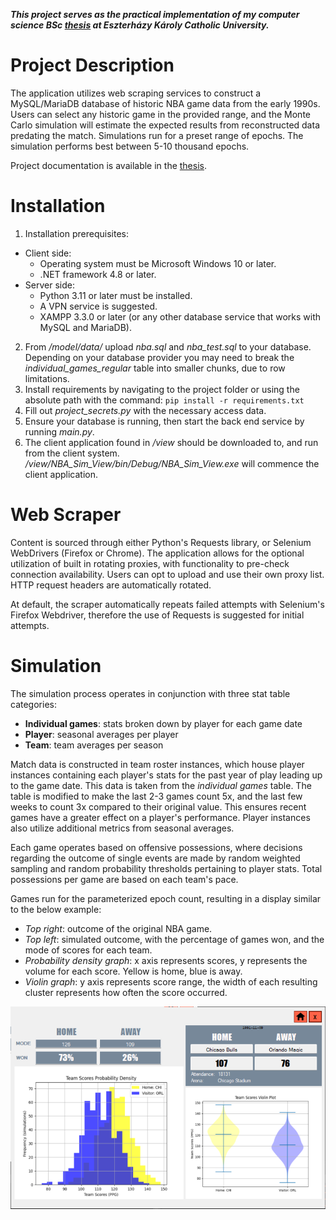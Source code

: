***This project serves as the practical implementation of my computer science BSc [thesis](https://github.com/lesheidrich/Thesis/blob/bf28caa3c3bd65426a2e8a63fd0e69c3d5d254b0/thesis_gwjz4t.pdf) at Eszterházy Károly Catholic University.***

# Project Description
The application utilizes web scraping services to construct a MySQL/MariaDB database of historic NBA game data from the early 1990s. Users can select any historic game in the provided range, and the Monte Carlo simulation will estimate the expected results from reconstructed data predating the match. Simulations run for a preset range of epochs. The simulation performs best between 5-10 thousand epochs.

Project documentation is available in the [thesis](https://github.com/lesheidrich/Thesis/blob/bf28caa3c3bd65426a2e8a63fd0e69c3d5d254b0/thesis_gwjz4t.pdf).

# Installation
1. Installation prerequisites:
  - Client side:
    - Operating system must be Microsoft Windows 10 or later.
    - .NET framework 4.8 or later.
  - Server side:
    - Python 3.11 or later must be installed.
    - A VPN service is suggested.
    - XAMPP 3.3.0 or later (or any other database service that works with MySQL and MariaDB).
2. From */model/data/* upload *nba.sql* and *nba_test.sql* to your database. Depending on your database provider you may need to break the *individual_games_regular* table into smaller chunks, due to row limitations.
3. Install requirements by navigating to the project folder or using the absolute path with the command: `pip install -r requirements.txt`
4. Fill out *project_secrets.py* with the necessary access data.
5. Ensure your database is running, then start the back end service by running *main.py*.
6. The client application found in */view* should be downloaded to, and run from the client system. */view/NBA_Sim_View/bin/Debug/NBA_Sim_View.exe* will commence
the client application.

# Web Scraper
Content is sourced through either Python's Requests library, or Selenium WebDrivers (Firefox or Chrome). The application allows for the optional utilization of built in rotating proxies, with functionality to pre-check connection availability. Users can opt to upload and use their own proxy list. HTTP request headers are automatically rotated.

At default, the scraper automatically repeats failed attempts with Selenium's Firefox Webdriver, therefore the use of Requests is suggested for initial attempts.

# Simulation
The simulation process operates in conjunction with three stat table categories:
- **Individual games**: stats broken down by player for each game date
- **Player**: seasonal averages per player
- **Team**: team averages per season

Match data is constructed in team roster instances, which house player instances containing each player's stats for the past year of play leading up to the game date. This data is taken from the *individual games* table. The table is modified to make the last 2-3 games count 5x, and the last few weeks to count 3x compared to their original value. This ensures recent games have a greater effect on a player's performance. Player instances also utilize additional metrics from seasonal averages.

Each game operates based on offensive possessions, where decisions regarding the outcome of single events are made by random weighted sampling and random probability thresholds pertaining to player stats. Total possessions per game are based on each team's pace. 

Games run for the parameterized epoch count, resulting in a display similar to the below example:
- *Top right*: outcome of the original NBA game.
- *Top left*: simulated outcome, with the percentage of games won, and the mode of scores for each team.
- *Probability density graph*: x axis represents scores, y represents the volume for each score. Yellow is home, blue is away.
- *Violin graph*: y axis represents score range, the width of each resulting cluster represents how often the score occurred.

![Monte Carlo simulation results](https://github.com/lesheidrich/Thesis/blob/main/img/user-guide/MonteCarlo.png?raw=true)
